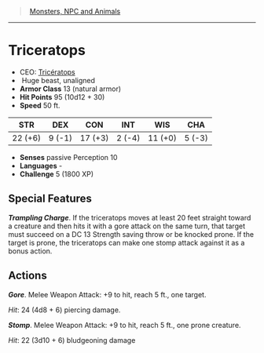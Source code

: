 ﻿---
!MonsterVO
Type: beast
Size: Huge
Alignment: unaligned
ArmorClass: 13 (natural armor)
HitPoints: 95 (10d12 + 30)
Speed: 50 ft.
Strength: 22 (+6)
Dexterity: ' 9 (-1)'
Constitution: 17 (+3)
Intelligence: ' 2 (-4)'
Wisdom: 11 (+0)
Charisma: ' 5 (-3)'
Senses: passive Perception 10
Languages: '-'
Challenge: 5 (1800 XP)
Id: monsters_vo.md#triceratops
ParentLink: monsters_vo.md#monsters-npc-and-animals
Name: Triceratops
ParentName: Monsters, NPC and Animals
NameLevel: 1
AltName: '[Tricératops](hd_monsters_triceratops.md)'
Attributes: {}
---
> [Monsters, NPC and Animals](srd_monsters.md)

---

# Triceratops

- CEO: [Tricératops](hd_monsters_triceratops.md)
-  Huge beast, unaligned
- **Armor Class** 13 (natural armor)
- **Hit Points** 95 (10d12 + 30)
- **Speed** 50 ft.

|STR|DEX|CON|INT|WIS|CHA|
|---|---|---|---|---|---|
|22 (+6)| 9 (-1)|17 (+3)| 2 (-4)|11 (+0)| 5 (-3)|

- **Senses** passive Perception 10
- **Languages** -
- **Challenge** 5 (1800 XP)

## Special Features

**_Trampling Charge_**. If the triceratops moves at least 20 feet straight toward a creature and then hits it with a gore attack on the same turn, that target must succeed on a DC 13 Strength saving throw or be knocked prone. If the target is prone, the triceratops can make one stomp attack against it as a bonus action.

## Actions

**_Gore_**. Melee Weapon Attack: +9 to hit, reach 5 ft., one target.

_Hit_: 24 (4d8 + 6) piercing damage.

**_Stomp_**. Melee Weapon Attack: +9 to hit, reach 5 ft., one prone creature.

_Hit_: 22 (3d10 + 6) bludgeoning damage

